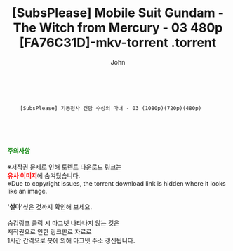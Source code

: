 ﻿---
layout: post
title:  "                   [SubsPlease] Mobile Suit Gundam - The Witch from Mercury - 03 480p [FA76C31D]-mkv-torrent                .torrent"
author: John
categories: [ 애니/만화 ]
tags: [  ]
image:  
description: "                   [SubsPlease] Mobile Suit Gundam - The Witch from Mercury - 03 480p [FA76C31D]-mkv-torrent                 torrent 정보 공유"
toc: true
toc_sticky: true
---

<br>

        [SubsPlease] 기동전사 건담 수성의 마녀 - 03 (1080p)(720p)(480p)    
    
<br><br><br>
<p data-ke-size="size16"><b><span style="color: green;">주의사항</span></b><br /><br />※저작권 문제로 인해 토렌트 다운로드 링크는<br /><b><span style="color: red;">유사 이미지</span></b>에 숨겨뒀습니다.<br />※Due to copyright issues, the torrent download link is hidden where it looks like an image.<br /><br /><b>'설마'</b>싶은 것까지 확인해 보세요.<br /><br />숨김링크 클릭 시 마그넷 나타나지 않는 것은<br />저작권으로 인한 링크만료 자료로<br />1시간 간격으로 봇에 의해 마그넷 주소 갱신됩니다.</p>
